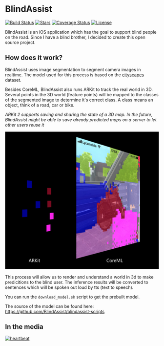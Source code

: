 # BlindAssist

[![Build Status](https://travis-ci.org/BlindAssist/blindassist-ios.svg?branch=develop)](https://travis-ci.org/BlindAssist/blindassist-ios)
[![Stars](http://starveller.sigsev.io/api/repos/BlindAssist/blindassist-ios/badge)](http://starveller.sigsev.io/BlindAssist/blindassist-ios)
[![Coverage Status](https://coveralls.io/repos/github/BlindAssist/blindassist-ios/badge.svg?branch=develop)](https://coveralls.io/github/BlindAssist/blindassist-ios?branch=develop)
[![License](https://img.shields.io/badge/License-GPL%20v3-blue.svg)](LICENSE)

BlindAssist is an iOS application which has the goal to support blind people
on the road. Since I have a blind brother, I decided to create this open source
project.

## How does it work?

BlindAssist uses image segmentation to segment camera images in realtime. The
model used for this process is based on the
[cityscapes](https://www.cityscapes-dataset.com) dataset.

Besides CoreML, BlindAssist also runs ARKit to track the real world in 3D.
Several points in the 3D world (feature points) will be mapped to the
classes of the segmented image to determine it's correct class. A class
means an object, think of a road, car or bike.

_ARKit 2 supports saving and sharing the state of a 3D map. In the future,
BlindAssist might be able to save already predicted maps on a server to let 
other users reuse it_

![Process visualization](images/visualization.png?raw=true)

This process will allow us to render and understand a world in 3d to make 
predicitions to the blind user. The inference results will be converted to 
sentences which will be spoken out loud by tts (text to speech).

You can run the `download_model.sh` script to get the prebuilt model.

The source of the model can be found here:
https://github.com/BlindAssist/blindassist-scripts

## In the media
<a href="https://heartbeat.fritz.ai/community-spotlight-blindassist-792b4211af42"><img src="https://fritz.ai/images/heartbeat_logo.png" alt="heartbeat" width="256"/></a>
